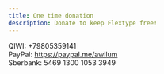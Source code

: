 ```yaml
---
title: One time donation
description: Donate to keep Flextype free!
---
```


QIWI: +79805359141  
PayPal: https://paypal.me/awilum  
Sberbank: 5469 1300 1053 3949

